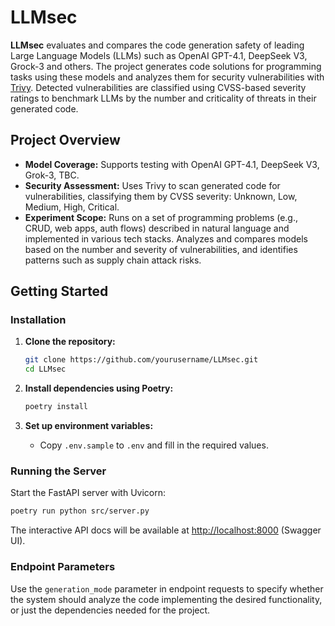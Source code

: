 # LLMsec

**LLMsec** evaluates and compares the code generation safety of leading Large Language Models (LLMs) such as OpenAI GPT-4.1, DeepSeek V3, Grock-3 and others. The project generates code solutions for programming tasks using these models and analyzes them for security vulnerabilities with [Trivy](https://github.com/aquasecurity/trivy). Detected vulnerabilities are classified using CVSS-based severity ratings to benchmark LLMs by the number and criticality of threats in their generated code.

## Project Overview

- **Model Coverage:** Supports testing with OpenAI GPT-4.1, DeepSeek V3, Grok-3, TBC.
- **Security Assessment:** Uses Trivy to scan generated code for vulnerabilities, classifying them by CVSS severity: Unknown, Low, Medium, High, Critical.
- **Experiment Scope:** Runs on a set of programming problems (e.g., CRUD, web apps, auth flows) described in natural language and implemented in various tech stacks. Analyzes and compares models based on the number and severity of vulnerabilities, and identifies patterns such as supply chain attack risks.

## Getting Started

### Installation

1. **Clone the repository:**
   ```bash
   git clone https://github.com/yourusername/LLMsec.git
   cd LLMsec
   ```

2. **Install dependencies using Poetry:**
   ```bash
   poetry install
   ```

3. **Set up environment variables:**
   - Copy `.env.sample` to `.env` and fill in the required values.

### Running the Server

Start the FastAPI server with Uvicorn:

```bash
poetry run python src/server.py
```

The interactive API docs will be available at [http://localhost:8000](http://localhost:8000) (Swagger UI).

### Endpoint Parameters

Use the `generation_mode` parameter in endpoint requests to specify whether the system should analyze the code implementing the desired functionality, or just the dependencies needed for the project.